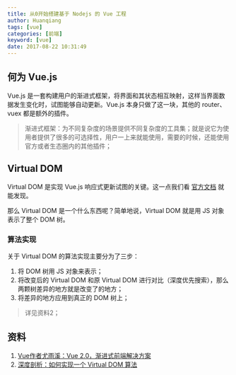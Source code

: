 ```yaml
---
title: 从0开始搭建基于 Nodejs 的 Vue 工程
author: Huanqiang
tags: [vue]
categories: [前端]
keyword: [vue]
date: 2017-08-22 10:31:49
---
```


## 何为 Vue.js

Vue.js 是一套构建用户的渐进式框架，将界面和其状态相互映射，这样当界面数据发生变化时，试图能够自动更新。Vue.js 本身只做了这一块，其他的 router、vuex 都是额外的插件。

> 渐进式框架：为不同复杂度的场景提供不同复杂度的工具集；就是说它为使用者提供了很多的可选择性，用户一上来就能使用，需要的时候，还能使用官方或者生态圈内的其他插件；

<!-- more -->

## Virtual DOM

Virtual DOM 是实现 Vue.js 响应式更新试图的关键。这一点我们看 [官方文档](https://cn.vuejs.org/v2/guide/reactivity.html#%E5%A6%82%E4%BD%95%E8%BF%BD%E8%B8%AA%E5%8F%98%E5%8C%96) 就能发现。

那么 Virtual DOM 是一个什么东西呢？简单地说，Virtual DOM 就是用 JS 对象表示了整个 DOM 树。

### 算法实现

关于 Virtual DOM 的算法实现主要分为了三步：

1. 将 DOM 树用 JS 对象来表示；
2. 将改变后的 Virtual DOM 和原 Virtual DOM 进行对比（深度优先搜索），那么两颗树差异的地方就是改变了的地方；
3. 将差异的地方应用到真正的 DOM 树上；

> 详见资料2；

## 资料

1. [Vue作者尤雨溪：Vue 2.0，渐进式前端解决方案](https://mp.weixin.qq.com/s?__biz=MzIwNjQwMzUwMQ==&mid=2247484393&idx=1&sn=142b8e37dfc94de07be211607e468030&chksm=9723612ba054e83db6622a891287af119bb63708f1b7a09aed9149d846c9428ad5abbb822294&mpshare=1&scene=1&srcid=1026oUz3521V74ua0uwTcIWa&from=groupmessage&isappinstalled=0#wechat_redirect&utm_source=tuicool&utm_medium=referral)
2. [深度剖析：如何实现一个 Virtual DOM 算法](https://github.com/livoras/blog/issues/13)